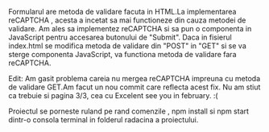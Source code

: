 Formularul are metoda de validare facuta in HTML.La implementarea reCAPTCHA , acesta a incetat sa mai functioneze din cauza metodei de validare.
Am ales sa implementez reCAPTCHA si sa pun o componenta in JavaScript pentru accesarea butonului de "Submit".
Daca in fisierul index.html se modifica metoda de validare din "POST" in "GET" si se va sterge componenta JavaScript, va functiona metoda de validare fara reCAPTCHA.

Edit: Am gasit problema careia nu mergea reCAPTCHA impreuna cu metoda de validare GET.Am facut un nou commit care reflecta acest fix.
Nu am stiut ca trebuie si pagina 3/3, cea cu Excelent see you in february. :(

Proiectul se porneste ruland pe rand comenzile , npm install si npm start dintr-o consola terminal in folderul radacina a proiectului.
